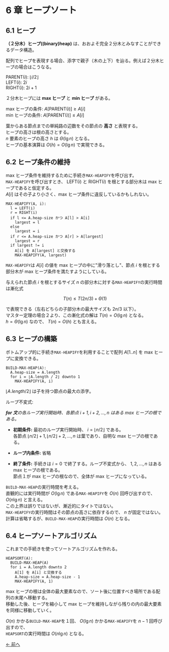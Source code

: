 # 6 章 ヒープソート

## 6.1 ヒープ

**（２分木）ヒープ((binary)heap)** は、おおよそ完全２分木とみなすことができるデータ構造。

配列でヒープを表現する場合、添字で親子（木の上下）を辿る。例えば２分木ヒープの場合はこうなる。

$\text{PARENT}(i)$: $\lfloor i/2 \rfloor$  
$\text{LEFT}(i)$: $2i$  
$\text{RIGHT}(i)$: $2i+1$

２分木ヒープには **max ヒープ** と **min ヒープ** がある。

max ヒープの条件: $A[\text{PARENT}(i)] \ge A[i]$  
min ヒープの条件: $A[\text{PARENT}(i)] \le A[i]$

葉からある節点までの単純路の辺数をその節点の **高さ** と表現する。  
ヒープの高さは根の高さとする。  
$n$ 要素のヒープの高さ $h$ は $\Theta(\lg n)$ となる。  
ヒープの基本演算は $O(h) = O(\lg n)$ で実現できる。

## 6.2 ヒープ条件の維持

max ヒープ条件を維持するために手続き`MAX-HEAPIFY`を呼び出す。  
`MAX-HEAPIFY`を呼び出すとき、 $\text{LEFT}(i)$ と $\text{RIGHT}(i)$ を根とする部分木は max ヒープであると仮定する。  
$A[i]$ はその子より小さく、max ヒープ条件に違反しているかもしれない。

```pseudo
MAX-HEAPIFY(A, i):
  l = LEFT(i)
  r = RIGHT(i)
  if l <= A.heap-size かつ A[l] > A[i]
    largest = l
  else
    largest = i
  if r <= A.heap-size かつ A[r] > A[largest]
    largest = r
  if largest != i
    A[i] を A[largest] と交換する
    MAX-HEAPIFY(A, largest)
```

`MAX-HEAPIFY`は $A[i]$ の値を max ヒープの中に"滑り落とし"、節点 $i$ を根とする部分木が max ヒープ条件を満たすようにしている。

与えられた節点 $i$ を根とするサイズ $n$ の部分木に対する`MAX-HEAPIFY`の実行時間は漸化式

$$
  T(n) \le T(2n/3) + \Theta(1)
$$

で表現できる（左右どちらの子部分木の最大サイズも $2n/3$ 以下）。  
マスター定理の場合２より、この漸化式の解は $T(n) = O(\lg n)$ となる。  
$h = \Theta(\lg n)$ なので、 $T(n) = O(h)$ とも言える。

## 6.3 ヒープの構築

ボトムアップ的に手続き`MAX-HEAPIFY`を利用することで配列 $A[1..n]$ を max ヒープに変換できる。

```pseudo
BUILD-MAX-HEAP(A):
  A.heap-size = A.length
  for i = ⌊A.length / 2⌋ downto 1
    MAX-HEAPIFY(A, i)
```

$⌊A.length / 2⌋$ は子を持つ節点の最大の添字。

ループ不変式:

<i>**for 文**の各ループ実行開始時、各節点 $i+1,i+2,...,n$ はある max ヒープの根である。</i>

- **初期条件:** 最初のループ実行開始時、 $i=\lfloor n/2 \rfloor$ である。  
  各節点 $\lfloor n/2 \rfloor+1,\lfloor n/2 \rfloor+2,...,n$ は葉であり、自明な max ヒープの根である。

- **ループ内条件:** 省略

- **終了条件:** 手続きは $i=0$ で終了する。ループ不変式から、 $1,2,...,n$ はある max ヒープの根である。  
  節点１が max ヒープの根なので、全体が max ヒープになっている。

`BUILD-MAX-HEAP`の実行時間を考える。  
直観的には実行時間が $O(\lg n)$ である`MAX-HEAPIFY`を $O(n)$ 回呼び出すので、 $O(n\lg n)$ と言える。  
この上界は誤りではないが、漸近的にタイトではない。  
`MAX-HEAPIFY`の実行時間はその節点の高さに依存するので、 $n$ が固定ではない。  
計算は省略するが、`BUILD-MAX-HEAP`の実行時間は $O(n)$ となる。

## 6.4 ヒープソートアルゴリズム

これまでの手続きを使ってソートアルゴリズムを作れる。

```pseudo
HEAPSORT(A):
  BUILD-MAX-HEAP(A)
  for i = A.length downto 2
    A[1] を A[i] と交換する
    A.heap-size = A.heap-size - 1
    MAX-HEAPIFY(A, 1)
```

max ヒープの根は全体の最大要素なので、ソート後に位置すべき場所である配列の末尾へ移動する。  
移動した後、ヒープを縮小して max ヒープを維持しながら残りの内の最大要素を同様に移動していく。

$O(n)$ かかる`BUILD-MAX-HEAP`を１回、 $O(\lg n)$ かかる`MAX-HEAPIFY`を $n-1$ 回呼び出すので、  
`HEAPSORT`の実行時間は $O(n\lg n)$ となる。

[← 前へ](../ch04/note.md)
